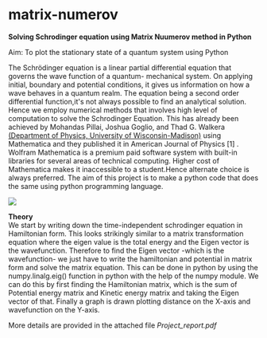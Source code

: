 # matrix-numerov

<b>Solving Schrodinger equation using Matrix Nuumerov method in Python</b>

Aim: To plot the stationary state of a quantum system using Python

The Schrödinger equation is a linear partial differential
equation that governs the wave function of a quantum-
mechanical system. On applying initial, boundary and
potential conditions, it gives us information on how a wave
behaves in a quantum realm.
The equation being a second order differential function,it's
not always possible to find an analytical solution. Hence
we employ numerical methods that involves high level of
computation to solve the Schrodinger Equation.
This has already been achieved by Mohandas Pillai, Joshua
Goglio, and Thad G. Walkera <a href="https://pages.physics.wisc.edu/~tgwalker/106.Numerov.pdf">(Department of Physics,
University of Wisconsin-Madison)</a> using Mathematica and
they published it in American Journal of Physics [1] .
Wolfram Mathematica is a premium paid software system
with built-in libraries for several areas of technical
computing. Higher cost of Mathematica makes it
inaccessible to a student.Hence alternate choice is always
preferred.
The aim of this project is to make a python code that does
the same using python programming language.

<img src="https://github.com/abhinavpb-249/matrix-numerov/blob/main/plot.png?raw=true">

<b>Theory</b> <br>
We start by writing down the time-independent
schrodinger equation in Hamiltonian form. This looks
strikingly similar to a matrix transformation equation
where the eigen value is the total energy and the Eigen
vector is the wavefunction.
Therefore to find the Eigen vector -which is the
wavefunction- we just have to write the hamiltonian and
potential in matrix form and solve the matrix equation.
This can be done in python by using the numpy.linalg.eig()
function in python with the help of the numpy
module.
We can do this by first finding the Hamiltonian matrix,
which is the sum of Potential energy matrix and Kinetic
energy matrix and taking the Eigen vector of that.
Finally a graph is drawn plotting distance on the X-axis and
wavefunction on the Y-axis.

More details are provided in the attached file <i> Project_report.pdf </i>
